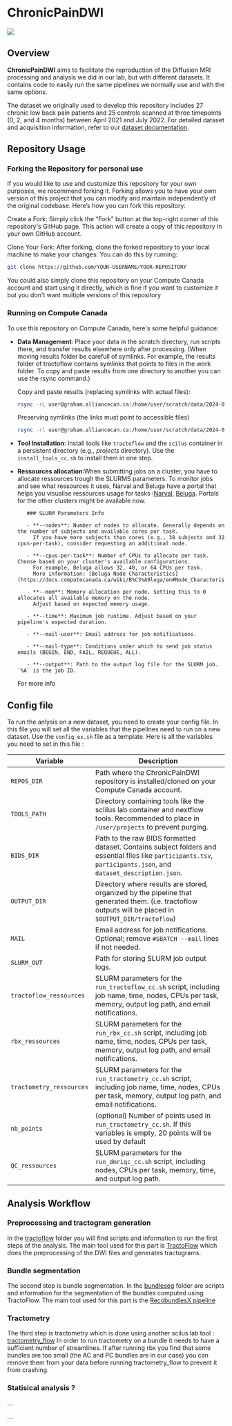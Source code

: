 # ChronicPainDWI 
![](assets/logo.)
## Overview

**ChronicPainDWI** aims to facilitate the reproduction of the Diffusion MRI processing and analysis we did in our lab, but with different datasets. It contains code to easily run the same pipelines we normally use and with the same options. 

The dataset we originally used to develop this repository includes 27 chronic low back pain patients and 25 controls scanned at three timepoints (0, 2, and 4 months) between April 2021 and July 2022. For detailed dataset and acquisition information, refer to our [dataset documentation](https://github.com/Tetreault-Pain-Imaging-Lab/dataset_LongitudinalNoTreatement).


## Repository Usage
   
### Forking the Repository for personal use
If you would like to use and customize this repository for your own purposes, we recommend forking it. Forking allows you to have your own version of this project that you can modify and maintain independently of the original codebase. Here’s how you can fork this repository:

Create a Fork: Simply click the “Fork” button at the top-right corner of this repository's GitHub page. This action will create a copy of this repository in your own GitHub account.

Clone Your Fork: After forking, clone the forked repository to your local machine to make your changes. You can do this by running:

```bash
git clone https://github.com/YOUR-USERNAME/YOUR-REPOSITORY
```

You could also simply clone this repository on your Compute Canada account and start using it directly, which is fine if you want to customize it but you don't want multiple versions of this repository

### Running on Compute Canada

To use this repository on Compute Canada, here's some helpful guidance:
- **Data Management**: Place your data in the scratch directory, run scripts there, and transfer results elsewhere only after processing.
    (When moving results folder be carefull of symlinks. For example, the results folder of tractoflow contains symlinks that points to files in the work folder. To copy        and paste results from one directory to another you can use the rsync command.)
  
    Copy and paste results (replacing symlinks with actual files):
    ```bash
    rsync -rL user@graham.alliancecan.ca:/home/user/scratch/data/2024-05-27_tractoflow/results /home/user/projects/tpil_data/2024-05-27_tractoflow/
    ```
    Preserving symlinks (the links must point to accessible files)
    ```bash
    rsync -rl user@graham.alliancecan.ca:/home/user/scratch/data/2024-05-27_tractoflow/results /home/user/scratch/data/2024-05-27_tractoflow/
    ```

- **Tool Installation**: Install tools like `tractoflow` and the `scilus` container in a persistent directory (e.g., *projects* directory). Use the `install_tools_cc.sh` to install them in one step.

- **Ressources allocation**:When submitting jobs on a cluster, you have to allocate ressources trough the SLURMS parameters. To monitor jobs and see what ressources it uses, Narval and Beluga have a portal that helps you visualise ressources usage for tasks :[Narval](https://portail.narval.calculquebec.ca), [Beluga](https://portail.beluga.calculquebec.ca).
Portals for the other clusters might be available now.

         ### SLURM Parameters Info
         
         - **--nodes**: Number of nodes to allocate. Generally depends on the number of subjects and available cores per task.  
           If you have more subjects than cores (e.g., 38 subjects and 32 cpus-per-task), consider requesting an additional node.
         
         - **--cpus-per-task**: Number of CPUs to allocate per task. Choose based on your cluster's available configurations.  
           For example, Beluga allows 32, 40, or 64 CPUs per task.  
           More information: [Beluga Node Characteristics](https://docs.computecanada.ca/wiki/B%C3%A9luga/en#Node_Characteristics)
         
         - **--mem**: Memory allocation per node. Setting this to 0 allocates all available memory on the node.  
           Adjust based on expected memory usage.
         
         - **--time**: Maximum job runtime. Adjust based on your pipeline's expected duration.
         
         - **--mail-user**: Email address for job notifications.
         
         - **--mail-type**: Conditions under which to send job status emails (BEGIN, END, FAIL, REQUEUE, ALL).
         
         - **--output**: Path to the output log file for the SLURM job. `%A` is the job ID.

     For more info [](https://docs.alliancecan.ca/wiki/Running_jobs)


## Config file
To run the anlysis on a new dataset, you need to create your config file. In this file you will set all the variables that the pipelines need to run on a new dataset. Use the `config_ex.sh` file as a template. Here is all the variables you need to set in this file :

| **Variable**           | **Description**                                                                                                                               |
|------------------------|-----------------------------------------------------------------------------------------------------------------------------------------------|
| `REPOS_DIR`            | Path where the ChronicPainDWI repository is installed/cloned on your Compute Canada account.                                                  |
| `TOOLS_PATH`           | Directory containing tools like the sclilus lab container and nextflow tools. Recommended to place in `/user/projects` to prevent purging.   |
| `BIDS_DIR`             | Path to the raw BIDS formatted dataset. Contains subject folders and essential files like `participants.tsv`, `participants.json`, and `dataset_description.json`. |
| `OUTPUT_DIR`           | Directory where results are stored, organized by the pipeline that generated them. (i.e. tractoflow outputs will be placed in `$OUTPUT_DIR/tractoflow`)                                                         |
| `MAIL`                 | Email address for job notifications. Optional; remove `#SBATCH --mail` lines if not needed.                                                  |
| `SLURM_OUT`            | Path for storing SLURM job output logs.                                                                                                       |
| `tractoflow_ressources`| SLURM parameters for the `run_tractoflow_cc.sh` script, including job name, time, nodes, CPUs per task, memory, output log path, and email notifications. |
| `rbx_ressources`       | SLURM parameters for the `run_rbx_cc.sh` script, including job name, time, nodes, CPUs per task, memory, output log path, and email notifications. |
| `tractometry_ressources`| SLURM parameters for the `run_tractometry_cc.sh` script, including job name, time, nodes, CPUs per task, memory, output log path, and email notifications. |
| `nb_points`            | (optional) Number of points used in `run_tractometry_cc.sh`. If this variables is empty, 20 points will be used by default                     |
| `QC_ressources`        | SLURM parameters for the `run_dmriqc_cc.sh` script, including nodes, CPUs per task, memory, time, and output log path.                            |





## Analysis Workflow

### Preprocessing and tractogram generation

In the [tractoflow](https://github.com/Tetreault-Pain-Imaging-Lab/ChronicPainDWI/tree/main/preprocessing) folder you will find scripts and information to run the first steps of the analysis. The main tool used for this part is [TractoFlow](https://tractoflow-documentation.readthedocs.io/en/latest/index.html) which does the preprocessing of the DWI files and generates tractograms.


### Bundle segmentation 

The second step is bundle segmentation. In the [bundleseg](https://github.com/Tetreault-Pain-Imaging-Lab/ChronicPainDWI/tree/main/bundleseg) folder are scripts and information for the segmentation of the bundles computed using TractoFlow. The main tool used for this part is  the [RecobundlesX pipeline](https://github.com/scilus/rbx_flow) 


### Tractometry 

The third step is tractometry which is done using another scilus lab tool : [tractometry_flow](https://github.com/scilus/tractometry_flow) In order to run tractometry on a bundle it needs to have a sufficient number of streamlines. If after running rbx you find that some bundles are too small (the AC and PC bundles are in our case) you can remove them from your data before running tractometry_flow to prevent it from crashing.

### Statisical analysis ?

...



...

